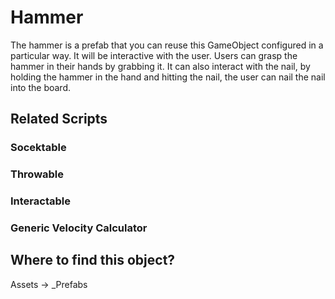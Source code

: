 # Hammer

The hammer is a prefab that you can reuse this GameObject configured in a particular way. It will be interactive with the user. Users can grasp the hammer in their hands by grabbing it. It can also interact with the nail, by holding the hammer in the hand and hitting the nail, the user can nail the nail into the board.

## Related Scripts
### Socektable
### Throwable
### Interactable
### Generic Velocity Calculator

## Where to find this object?

Assets -> _Prefabs
